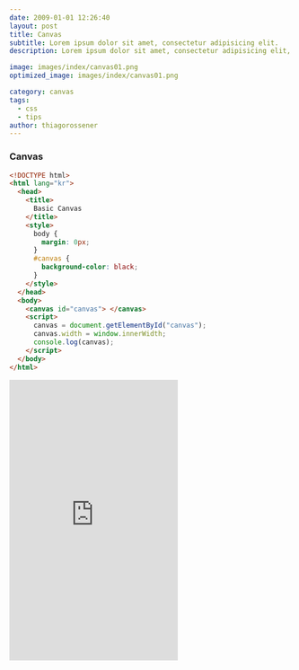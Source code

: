 ```yaml
---
date: 2009-01-01 12:26:40
layout: post
title: Canvas
subtitle: Lorem ipsum dolor sit amet, consectetur adipisicing elit.
description: Lorem ipsum dolor sit amet, consectetur adipisicing elit, sed do eiusmod tempor incididunt ut labore et dolore magna aliqua.

image: images/index/canvas01.png
optimized_image: images/index/canvas01.png

category: canvas
tags:
  - css
  - tips
author: thiagorossener
---
```


### Canvas

```html
<!DOCTYPE html>
<html lang="kr">
  <head>
    <title>
      Basic Canvas
    </title>
    <style>
      body {
        margin: 0px;
      }
      #canvas {
        background-color: black;
      }
    </style>
  </head>
  <body>
    <canvas id="canvas"> </canvas>
    <script>
      canvas = document.getElementById("canvas");
      canvas.width = window.innerWidth;
      console.log(canvas);
    </script>
  </body>
</html>
```

<iframe src="https://imjjong.github.io/js_canvas/defalut_canvas.html" frameborder="0" width="auto" height="500rem" scrolling="no">hello</iframe>
